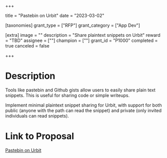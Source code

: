 +++

title = "Pastebin on Urbit"
date = "2023-03-02"

[taxonomies]
grant_type = ["RFP"]
grant_category = ["App Dev"]

[extra]
image = ""
description = "Share plaintext snippets on Urbit"
reward = "TBD"
assignee = [""]
champion = [""]
grant_id = "P1000"
completed = true
canceled = false

+++

# Description
Tools like pastebin and Github gists allow users to easily share plain text snippets. This is useful for sharing code or simple writeups.

Implement minimal plaintext snippet sharing for Urbit, with support for both public (anyone with the path can read the snippet) and private (only invited individuals can read snippets).

# Link to Proposal
[Pastebin on Urbit](https://urbit.org/grants/pastebin-proposal)
